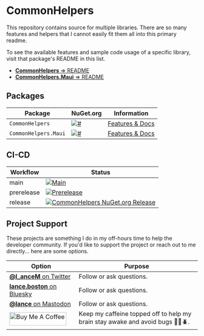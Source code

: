 # CommonHelpers 

This repository contains source for multiple libraries. There are so many features and helpers that I cannot easily fit them all into this primary readme.

To see the available features and sample code usage of a specific library, visit that package's README in this list.

- [**CommonHelpers** => README](https://github.com/LanceMcCarthy/CommonHelpers/tree/main/src/CommonHelpers)
- [**CommonHelpers.Maui** => README](https://github.com/LanceMcCarthy/CommonHelpers/tree/main/src/CommonHelpers.Maui)

## Packages

| Package | NuGet.org | Information |
|---------|-----------|-----------------|
| `CommonHelpers` | [![#](https://img.shields.io/nuget/v/CommonHelpers.svg)](https://www.nuget.org/packages/CommonHelpers/) | [Features & Docs](https://github.com/LanceMcCarthy/CommonHelpers/tree/main/src/CommonHelpers) |
| `CommonHelpers.Maui` | [![#](https://img.shields.io/nuget/v/CommonHelpers.Maui.svg)](https://www.nuget.org/packages/CommonHelpers.Maui/) | [Features & Docs](https://github.com/LanceMcCarthy/CommonHelpers/tree/main/src/CommonHelpers.Maui) |

## CI-CD

| Workflow     | Status                                   |
|--------------|------------------------------------------|
| main       | [![Main](https://github.com/LanceMcCarthy/CommonHelpers/actions/workflows/ci_main.yml/badge.svg?branch=main)](https://github.com/LanceMcCarthy/CommonHelpers/actions/workflows/ci_main.yml) |
| prerelease | [![Prerelease](https://github.com/LanceMcCarthy/CommonHelpers/actions/workflows/cd_prerelease.yml/badge.svg)](https://github.com/LanceMcCarthy/CommonHelpers/actions/workflows/cd_prerelease.yml) |
| release | [![CommonHelpers NuGet.org Release](https://github.com/LanceMcCarthy/CommonHelpers/actions/workflows/cd_release.yml/badge.svg)](https://github.com/LanceMcCarthy/CommonHelpers/actions/workflows/cd_release.yml) |

## Project Support

These projects are something I do in my off-hours time to help the developer community. If you'd like to support the project or reach out to me directly... here are some options.

| Option | Purpose |
|--------|---------|
| [**@l_anceM** on Twitter](https://twitter.com/l_anceM) | Follow or ask questions. |
| [**lance.boston** on Bluesky](https://staging.bsky.app/profile/lance.boston) | Follow or ask questions. |
| [**@lance** on Mastodon](https://dvlup.social/@lance) | Follow or ask questions. |
| <a href="https://www.buymeacoffee.com/dvluper" target="_blank"><img src="https://cdn.buymeacoffee.com/buttons/default-orange.png" alt="Buy Me A Coffee" height="35" width="150"></a> | Keep my caffeine topped off to help my brain stay awake and avoid bugs 🐜🐛🪲. |
